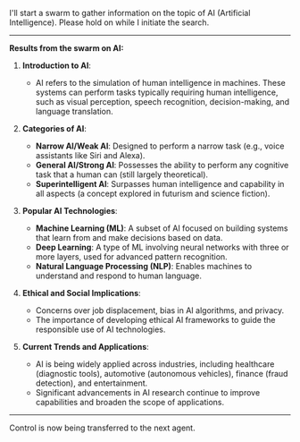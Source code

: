 I'll start a swarm to gather information on the topic of AI (Artificial Intelligence). Please hold on while I initiate the search. 

---

**Results from the swarm on AI:**

1. **Introduction to AI**: 
   - AI refers to the simulation of human intelligence in machines. These systems can perform tasks typically requiring human intelligence, such as visual perception, speech recognition, decision-making, and language translation.

2. **Categories of AI**:
   - **Narrow AI/Weak AI**: Designed to perform a narrow task (e.g., voice assistants like Siri and Alexa).
   - **General AI/Strong AI**: Possesses the ability to perform any cognitive task that a human can (still largely theoretical).
   - **Superintelligent AI**: Surpasses human intelligence and capability in all aspects (a concept explored in futurism and science fiction).

3. **Popular AI Technologies**:
   - **Machine Learning (ML)**: A subset of AI focused on building systems that learn from and make decisions based on data.
   - **Deep Learning**: A type of ML involving neural networks with three or more layers, used for advanced pattern recognition.
   - **Natural Language Processing (NLP)**: Enables machines to understand and respond to human language.

4. **Ethical and Social Implications**:
   - Concerns over job displacement, bias in AI algorithms, and privacy.
   - The importance of developing ethical AI frameworks to guide the responsible use of AI technologies.

5. **Current Trends and Applications**:
   - AI is being widely applied across industries, including healthcare (diagnostic tools), automotive (autonomous vehicles), finance (fraud detection), and entertainment.
   - Significant advancements in AI research continue to improve capabilities and broaden the scope of applications.

---

Control is now being transferred to the next agent.